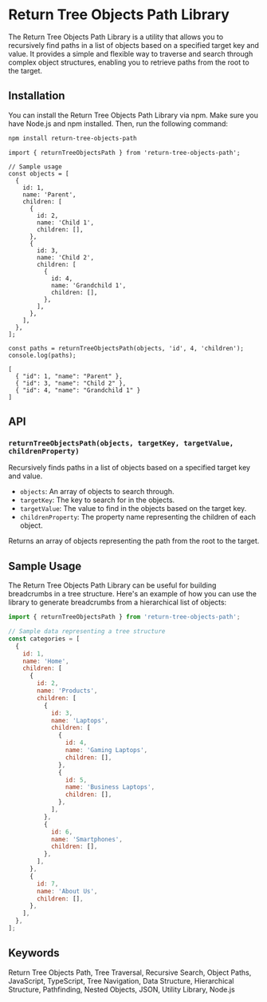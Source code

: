 # Return Tree Objects Path Library

The Return Tree Objects Path Library is a utility that allows you to recursively find paths in a list of objects based on a specified target key and value. It provides a simple and flexible way to traverse and search through complex object structures, enabling you to retrieve paths from the root to the target.

## Installation

You can install the Return Tree Objects Path Library via npm. Make sure you have Node.js and npm installed. Then, run the following command:

```sh
npm install return-tree-objects-path
```

```
import { returnTreeObjectsPath } from 'return-tree-objects-path';

// Sample usage
const objects = [
  {
    id: 1,
    name: 'Parent',
    children: [
      {
        id: 2,
        name: 'Child 1',
        children: [],
      },
      {
        id: 3,
        name: 'Child 2',
        children: [
          {
            id: 4,
            name: 'Grandchild 1',
            children: [],
          },
        ],
      },
    ],
  },
];

const paths = returnTreeObjectsPath(objects, 'id', 4, 'children');
console.log(paths);
```

```
[
  { "id": 1, "name": "Parent" },
  { "id": 3, "name": "Child 2" },
  { "id": 4, "name": "Grandchild 1" }
]
```

## API

### `returnTreeObjectsPath(objects, targetKey, targetValue, childrenProperty)`

Recursively finds paths in a list of objects based on a specified target key and value.

- `objects`: An array of objects to search through.
- `targetKey`: The key to search for in the objects.
- `targetValue`: The value to find in the objects based on the target key.
- `childrenProperty`: The property name representing the children of each object.

Returns an array of objects representing the path from the root to the target.

## Sample Usage

The Return Tree Objects Path Library can be useful for building breadcrumbs in a tree structure. Here's an example of how you can use the library to generate breadcrumbs from a hierarchical list of objects:

```javascript
import { returnTreeObjectsPath } from 'return-tree-objects-path';

// Sample data representing a tree structure
const categories = [
  {
    id: 1,
    name: 'Home',
    children: [
      {
        id: 2,
        name: 'Products',
        children: [
          {
            id: 3,
            name: 'Laptops',
            children: [
              {
                id: 4,
                name: 'Gaming Laptops',
                children: [],
              },
              {
                id: 5,
                name: 'Business Laptops',
                children: [],
              },
            ],
          },
          {
            id: 6,
            name: 'Smartphones',
            children: [],
          },
        ],
      },
      {
        id: 7,
        name: 'About Us',
        children: [],
      },
    ],
  },
];
```
## Keywords

Return Tree Objects Path, Tree Traversal, Recursive Search, Object Paths, JavaScript, TypeScript, Tree Navigation, Data Structure, Hierarchical Structure, Pathfinding, Nested Objects, JSON, Utility Library, Node.js
